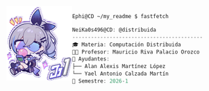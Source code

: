 <img src="./img/sw.png" alt="<3" align= "left" width="30%" height="40%">


```zsh
Ephi@CD ~/my_readme $ fastfetch
```
```javascript
NeiKa0s496@CD: @distribuida
------------------------------------------
🎓 Materia: Computación Distribuida
👨‍🏫 Profesor: Mauricio Riva Palacio Orozco
👥 Ayudantes:
├── Alan Alexis Martínez López
└── Yael Antonio Calzada Martín
📅 Semestre: 2026-1
```
